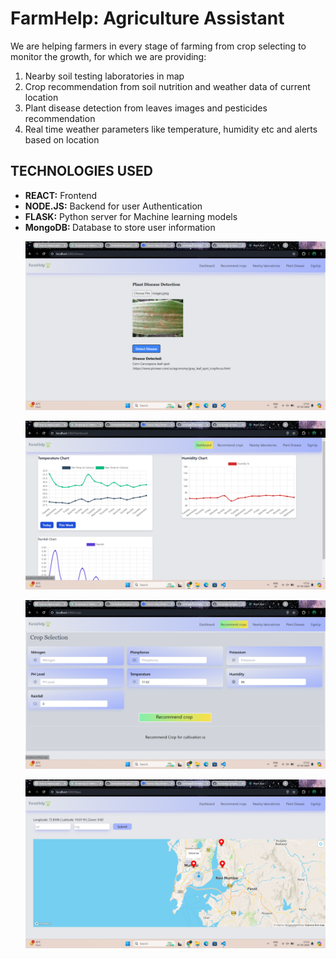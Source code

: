 # FarmHelp: Agriculture Assistant
We are helping farmers in every stage of farming from crop selecting to monitor the growth, for which we are providing:
<ol>
<li>Nearby soil testing laboratories in map</li>
<li>Crop recommendation from soil nutrition and weather data of current location </li>
<li>Plant disease detection from leaves images and pesticides recommendation</li>
<li>Real time weather parameters like temperature, humidity etc and alerts based on location</li>
</ol>
<h2>TECHNOLOGIES USED</h2>
<ul>
  <li><b>REACT:</b> Frontend</li>
  <li><b>NODE.JS:</b> Backend for user Authentication</li>
  <li><b>FLASK:</b> Python server for Machine learning models</li>
  <li><b>MongoDB: </b> Database to store user information</li>
   

![Pic 1](Pics/pic3.png)

![Pic 2](Pics/pic4.png)

![Pic 3](Pics/pic5.png)

![Pic 4](Pics/pic6.png)


